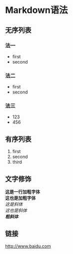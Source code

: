 # Markdown语法
## 无序列表
### 法一
* first
* second  

### 法二 
- first
- second  

### 法三 
+ 123
+ 456

## 有序列表
1. first
2. second
4. third

## 文字修饰
**这是一行加粗字体**  
__这也是加粗字体__  
*这是斜体*    
_这也是斜体_  
***粗斜体***  

## 链接
<http://www.baidu.com>  

